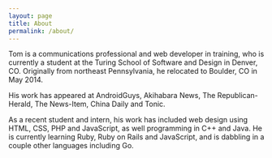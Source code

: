 ```yaml
---
layout: page
title: About
permalink: /about/
---
```


Tom is a communications professional and web developer in training, who is currently a student at the Turing School of Software and Design in Denver, CO. Originally from northeast Pennsylvania, he relocated to Boulder, CO in May 2014.

His work has appeared at AndroidGuys, Akihabara News, The Republican-Herald, The News-Item, China Daily and Tonic.

As a recent student and intern, his work has included web design using HTML, CSS, PHP and JavaScript, as well programming in C++ and Java. He is currently learning Ruby, Ruby on Rails and JavaScript, and is dabbling in a couple other languages including Go.
